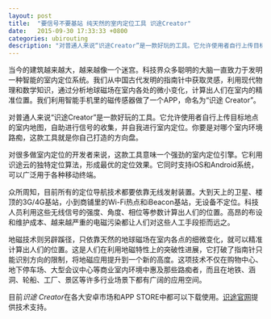 ```yaml
---
layout: post
title:  "要信号不要基站 纯天然的室内定位工具 识途Creator"
date:   2015-09-30 17:33:33 +0800
categories: ubirouting
description: "对普通人来说“识途Creator”是一款好玩的工具。它允许使用者自行上传目标地点的室内地图，自助进行信号的收集，并自我进行室内定位。你要是对哪个室内环境路痴，这款工具就是你自己打造的方向盘。"
---
```


当今的建筑越来越大，越来越像一个迷宫。科技界众多聪明的大脑一直致力于发明一种智能的室内定位系统。我们从中国古代发明的指南针中获取灵感，利用现代物理和数学知识，通过分析地球磁场在室内各处的微小变化，计算出人们在室内的精准位置。我们利用智能手机里的磁传感器做了一个APP，命名为“识途 Creator”。

对普通人来说“识途Creator”是一款好玩的工具。它允许使用者自行上传目标地点的室内地图，自助进行信号的收集，并自我进行室内定位。你要是对哪个室内环境路痴，这款工具就是你自己打造的方向盘。

对很多做室内定位的开发者来说，这款工具意味一个强劲的室内定位引擎。它利用识途云的独特定位算法，形成最优的定位效果。它同时支持iOS和Android系统，可以广泛用于各种移动终端。

众所周知，目前所有的定位导航技术都要依靠无线发射装置。大到天上的卫星、楼顶的3G/4G基站，小到商铺里的Wi-Fi热点和iBeacon基站，无设备不定位。科技人员利用这些无线信号的强度、角度、相位等参数计算出人们的位置。高昂的布设和维护成本、越来越严重的电磁污染都让人们对这些人工手段拒而远之。

地磁技术则另辟蹊径，只依靠天然的地球磁场在室内各点的细微变化，就可以精准计算出人们的位置。这是人们在利用地磁特性上的突破性进展，它打破了指南针只能识别方向的限制，将地磁应用提升到一个新的高度。这项技术不仅在购物中心、地下停车场、大型会议中心等商业室内环境中惠及那些路痴者，而且在地铁、涵洞、轮船、工厂、景区等许多行业场景下都有广阔的应用空间。

目前*识途 Creator*在各大安卓市场和APP STORE中都可以下载使用。[识途官网](www.ubirouting.com)提供技术支持。
